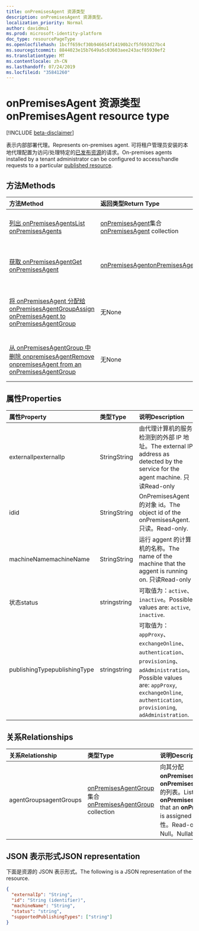 ```yaml
---
title: onPremisesAgent 资源类型
description: onPremisesAgent 资源类型。
localization_priority: Normal
author: davidmu1
ms.prod: microsoft-identity-platform
doc_type: resourcePageType
ms.openlocfilehash: 1bcff659cf30b946654f14190b2cf5f693d27bc4
ms.sourcegitcommit: 8844023e15b7649a5c03603aee243acf85930ef2
ms.translationtype: MT
ms.contentlocale: zh-CN
ms.lasthandoff: 07/24/2019
ms.locfileid: "35841260"
---
```

# <a name="onpremisesagent-resource-type"></a><span data-ttu-id="87c69-103">onPremisesAgent 资源类型</span><span class="sxs-lookup"><span data-stu-id="87c69-103">onPremisesAgent resource type</span></span>

[!INCLUDE [beta-disclaimer](../../includes/beta-disclaimer.md)]

<span data-ttu-id="87c69-104">表示内部部署代理。</span><span class="sxs-lookup"><span data-stu-id="87c69-104">Represents on-premises agent.</span></span> <span data-ttu-id="87c69-105">可将租户管理员安装的本地代理配置为访问/处理特定的[已发布资源](publishedresource.md)的请求。</span><span class="sxs-lookup"><span data-stu-id="87c69-105">On-premises agents installed by a tenant administrator can be configured to access/handle requests to a particular [published resource](publishedresource.md).</span></span>

## <a name="methods"></a><span data-ttu-id="87c69-106">方法</span><span class="sxs-lookup"><span data-stu-id="87c69-106">Methods</span></span>

| <span data-ttu-id="87c69-107">方法</span><span class="sxs-lookup"><span data-stu-id="87c69-107">Method</span></span>       | <span data-ttu-id="87c69-108">返回类型</span><span class="sxs-lookup"><span data-stu-id="87c69-108">Return Type</span></span> | <span data-ttu-id="87c69-109">说明</span><span class="sxs-lookup"><span data-stu-id="87c69-109">Description</span></span> |
|:-------------|:------------|:------------|
| [<span data-ttu-id="87c69-110">列出 onPremisesAgents</span><span class="sxs-lookup"><span data-stu-id="87c69-110">List onPremisesAgents</span></span>](../api/onpremisesagent-list.md) | <span data-ttu-id="87c69-111">[onPremisesAgent](onpremisesagent.md)集合</span><span class="sxs-lookup"><span data-stu-id="87c69-111">[onPremisesAgent](onpremisesagent.md) collection</span></span> | <span data-ttu-id="87c69-112">获取**onPremisesAgents**对象集合。</span><span class="sxs-lookup"><span data-stu-id="87c69-112">Get an **onPremisesAgents** object collection.</span></span> |
| [<span data-ttu-id="87c69-113">获取 onPremisesAgent</span><span class="sxs-lookup"><span data-stu-id="87c69-113">Get onPremisesAgent</span></span>](../api/onpremisesagent-get.md) | [<span data-ttu-id="87c69-114">onPremisesAgent</span><span class="sxs-lookup"><span data-stu-id="87c69-114">onPremisesAgent</span></span>](onpremisesagent.md) | <span data-ttu-id="87c69-115">读取**onPremisesAgent**对象的属性和关系。</span><span class="sxs-lookup"><span data-stu-id="87c69-115">Read the properties and relationships of an **onPremisesAgent** object.</span></span> |
| [<span data-ttu-id="87c69-116">将 onPremisesAgent 分配给 onPremisesAgentGroup</span><span class="sxs-lookup"><span data-stu-id="87c69-116">Assign onPremisesAgent to onPremisesAgentGroup</span></span>](../api/onpremisesagent-post-agentgroups.md) | <span data-ttu-id="87c69-117">无</span><span class="sxs-lookup"><span data-stu-id="87c69-117">None</span></span> | <span data-ttu-id="87c69-118">将**onPremisesAgent**分配给**onPremisesAgentGroup**。</span><span class="sxs-lookup"><span data-stu-id="87c69-118">Assign an **onPremisesAgent** to an **onPremisesAgentGroup**.</span></span>|
| [<span data-ttu-id="87c69-119">从 onPremisesAgentGroup 中删除 onpremisesAgent</span><span class="sxs-lookup"><span data-stu-id="87c69-119">Remove onpremisesAgent from an onPremisesAgentGroup</span></span>](../api/onpremisesagent-delete-agentgroups.md) | <span data-ttu-id="87c69-120">无</span><span class="sxs-lookup"><span data-stu-id="87c69-120">None</span></span> | <span data-ttu-id="87c69-121">从**onPremisesAgentGroup**中删除**onPremisesAgent** 。</span><span class="sxs-lookup"><span data-stu-id="87c69-121">Remove an **onPremisesAgent** from an **onPremisesAgentGroup**.</span></span> |

## <a name="properties"></a><span data-ttu-id="87c69-122">属性</span><span class="sxs-lookup"><span data-stu-id="87c69-122">Properties</span></span>

| <span data-ttu-id="87c69-123">属性</span><span class="sxs-lookup"><span data-stu-id="87c69-123">Property</span></span>     | <span data-ttu-id="87c69-124">类型</span><span class="sxs-lookup"><span data-stu-id="87c69-124">Type</span></span>        | <span data-ttu-id="87c69-125">说明</span><span class="sxs-lookup"><span data-stu-id="87c69-125">Description</span></span> |
|:-------------|:------------|:------------|
|<span data-ttu-id="87c69-126">externalIp</span><span class="sxs-lookup"><span data-stu-id="87c69-126">externalIp</span></span>|<span data-ttu-id="87c69-127">String</span><span class="sxs-lookup"><span data-stu-id="87c69-127">String</span></span>|<span data-ttu-id="87c69-128">由代理计算机的服务检测到的外部 IP 地址。</span><span class="sxs-lookup"><span data-stu-id="87c69-128">The external IP address as detected by the service for the agent machine.</span></span> <span data-ttu-id="87c69-129">只读</span><span class="sxs-lookup"><span data-stu-id="87c69-129">Read-only</span></span>|
|<span data-ttu-id="87c69-130">id</span><span class="sxs-lookup"><span data-stu-id="87c69-130">id</span></span>|<span data-ttu-id="87c69-131">String</span><span class="sxs-lookup"><span data-stu-id="87c69-131">String</span></span>| <span data-ttu-id="87c69-132">OnPremisesAgent 的对象 id。</span><span class="sxs-lookup"><span data-stu-id="87c69-132">The object id of the onPremisesAgent.</span></span> <span data-ttu-id="87c69-133">只读。</span><span class="sxs-lookup"><span data-stu-id="87c69-133">Read-only.</span></span>|
|<span data-ttu-id="87c69-134">machineName</span><span class="sxs-lookup"><span data-stu-id="87c69-134">machineName</span></span>|<span data-ttu-id="87c69-135">String</span><span class="sxs-lookup"><span data-stu-id="87c69-135">String</span></span>|<span data-ttu-id="87c69-136">运行 aggent 的计算机的名称。</span><span class="sxs-lookup"><span data-stu-id="87c69-136">The name of the machine that the aggent is running on.</span></span> <span data-ttu-id="87c69-137">只读</span><span class="sxs-lookup"><span data-stu-id="87c69-137">Read-only</span></span>|
|<span data-ttu-id="87c69-138">状态</span><span class="sxs-lookup"><span data-stu-id="87c69-138">status</span></span>|<span data-ttu-id="87c69-139">string</span><span class="sxs-lookup"><span data-stu-id="87c69-139">string</span></span>| <span data-ttu-id="87c69-140">可取值为：`active`、`inactive`。</span><span class="sxs-lookup"><span data-stu-id="87c69-140">Possible values are: `active`, `inactive`.</span></span>|
|<span data-ttu-id="87c69-141">publishingType</span><span class="sxs-lookup"><span data-stu-id="87c69-141">publishingType</span></span>|<span data-ttu-id="87c69-142">string</span><span class="sxs-lookup"><span data-stu-id="87c69-142">string</span></span>| <span data-ttu-id="87c69-143">可取值为：`appProxy`、`exchangeOnline`、`authentication`、`provisioning`、`adAdministration`。</span><span class="sxs-lookup"><span data-stu-id="87c69-143">Possible values are: `appProxy`, `exchangeOnline`, `authentication`, `provisioning`, `adAdministration`.</span></span>|

## <a name="relationships"></a><span data-ttu-id="87c69-144">关系</span><span class="sxs-lookup"><span data-stu-id="87c69-144">Relationships</span></span>

| <span data-ttu-id="87c69-145">关系</span><span class="sxs-lookup"><span data-stu-id="87c69-145">Relationship</span></span> | <span data-ttu-id="87c69-146">类型</span><span class="sxs-lookup"><span data-stu-id="87c69-146">Type</span></span>        | <span data-ttu-id="87c69-147">说明</span><span class="sxs-lookup"><span data-stu-id="87c69-147">Description</span></span> |
|:-------------|:------------|:------------|
|<span data-ttu-id="87c69-148">agentGroups</span><span class="sxs-lookup"><span data-stu-id="87c69-148">agentGroups</span></span>|<span data-ttu-id="87c69-149">[onPremisesAgentGroup](onpremisesagentgroup.md)集合</span><span class="sxs-lookup"><span data-stu-id="87c69-149">[onPremisesAgentGroup](onpremisesagentgroup.md) collection</span></span>| <span data-ttu-id="87c69-150">向其分配**onPremisesAgent**的**onPremisesAgentGroups**的列表。</span><span class="sxs-lookup"><span data-stu-id="87c69-150">List of **onPremisesAgentGroups** that an **onPremisesAgent** is assigned to.</span></span> <span data-ttu-id="87c69-151">此为只读属性。</span><span class="sxs-lookup"><span data-stu-id="87c69-151">Read-only.</span></span> <span data-ttu-id="87c69-152">可为 Null。</span><span class="sxs-lookup"><span data-stu-id="87c69-152">Nullable.</span></span>|

## <a name="json-representation"></a><span data-ttu-id="87c69-153">JSON 表示形式</span><span class="sxs-lookup"><span data-stu-id="87c69-153">JSON representation</span></span>

<span data-ttu-id="87c69-154">下面是资源的 JSON 表示形式。</span><span class="sxs-lookup"><span data-stu-id="87c69-154">The following is a JSON representation of the resource.</span></span>

<!-- {
  "blockType": "resource",
  "optionalProperties": [

  ],
  "@odata.type": "microsoft.graph.onPremisesAgent",
  "baseType": "",
  "keyProperty": "id"
}-->

```json
{
  "externalIp": "String",
  "id": "String (identifier)",
  "machineName": "String",
  "status": "string",
  "supportedPublishingTypes": ["string"]
}
```

<!-- uuid: 16cd6b66-4b1a-43a1-adaf-3a886856ed98
2019-02-04 14:57:30 UTC -->
<!-- {
  "type": "#page.annotation",
  "description": "onPremisesAgent resource",
  "keywords": "",
  "section": "documentation",
  "tocPath": ""
}-->

